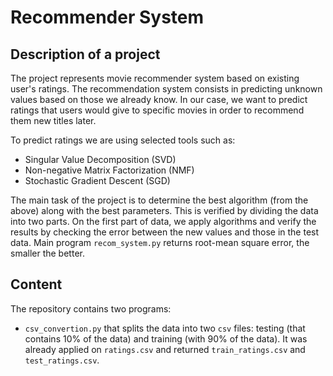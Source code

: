 # Recommender System

## Description of a project

The project represents movie recommender system based on existing user's ratings. 
The recommendation system consists in predicting unknown values based on those we already know. In our case, we want to predict ratings that users would give to specific movies in order to recommend them new titles later.

To predict ratings we are using selected tools such as:
- Singular Value Decomposition (SVD)
- Non-negative Matrix Factorization (NMF)
- Stochastic Gradient Descent (SGD)

The main task of the project is to determine the best algorithm (from the above) along with the best parameters. This is verified by dividing the data into two parts. On the first part of data, we apply algorithms and verify the results by checking the error between the new values and those in the test data. Main program ```recom_system.py``` returns root-mean square error, the smaller the better.

## Content
The repository contains two programs:
- ```csv_convertion.py``` that splits the data into two ```csv``` files: testing (that contains 10% of the data) and training (with 90% of the data). It was already applied on ```ratings.csv``` and returned ```train_ratings.csv``` and ```test_ratings.csv```.
